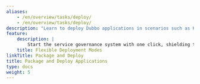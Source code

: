 ```yaml
---
aliases:
    - /en/overview/tasks/deploy/
    - /en/overview/tasks/deploy/
description: "Learn to deploy Dubbo applications in scenarios such as Kubernetes, Service Mesh (Kubernetes Service), and virtual machines (Zookeeper, Nacos)."
feature:
    description: |
        Start the service governance system with one click, shielding the complexity of cross-platform microservice infrastructure, and supporting various deployment modes such as virtual machines, Docker, Kubernetes, and service mesh.
    title: Flexible Deployment Modes
linkTitle: Package and Deploy
title: Package and Deploy Applications
type: docs
weight: 5
---
```


